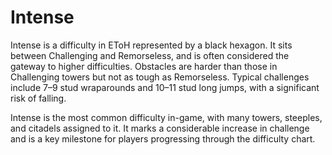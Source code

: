 # Intense

Intense is a difficulty in EToH represented by a black hexagon. It sits between Challenging and Remorseless, and is often considered the gateway to higher difficulties. Obstacles are harder than those in Challenging towers but not as tough as Remorseless. Typical challenges include 7–9 stud wraparounds and 10–11 stud long jumps, with a significant risk of falling.

Intense is the most common difficulty in-game, with many towers, steeples, and citadels assigned to it. It marks a considerable increase in challenge and is a key milestone for players progressing through the difficulty chart.